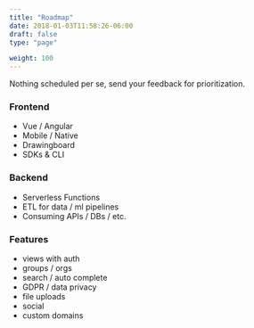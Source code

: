 ```yaml
---
title: "Roadmap"
date: 2018-01-03T11:58:26-06:00
draft: false
type: "page"

weight: 100
---
```



Nothing scheduled per se, send your feedback for prioritization.



### Frontend

- Vue / Angular
- Mobile / Native
- Drawingboard
- SDKs & CLI

### Backend

- Serverless Functions
- ETL for data / ml pipelines
- Consuming APIs / DBs / etc.

### Features

- views with auth
- groups / orgs
- search / auto complete
- GDPR / data privacy
- file uploads
- social
- custom domains

